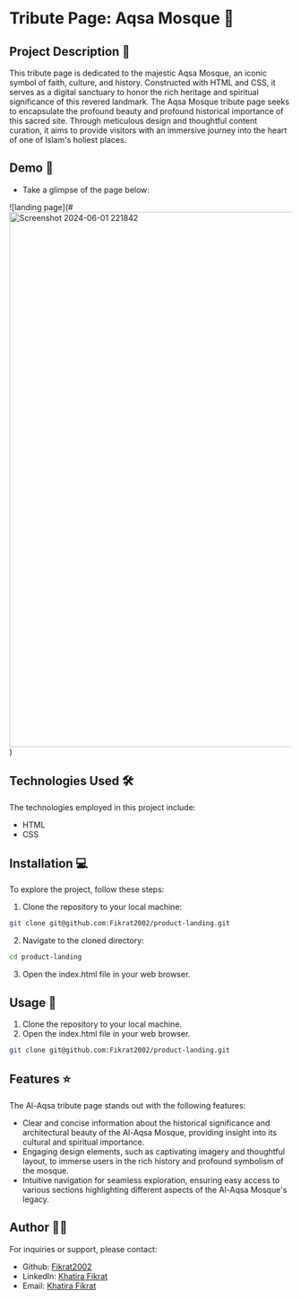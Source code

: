 # Tribute Page: Aqsa Mosque 🕌
## Project Description 📝

This tribute page is dedicated to the majestic Aqsa Mosque, an iconic symbol of faith, culture, and history. Constructed with HTML and CSS, it serves as a digital sanctuary to honor the rich heritage and spiritual significance of this revered landmark. 
The Aqsa Mosque tribute page seeks to encapsulate the profound beauty and profound historical importance of this sacred site. Through meticulous design and thoughtful content curation, it aims to provide visitors with an immersive journey into the heart of one of Islam's holiest places.


## Demo 📸

- Take a glimpse of the page below: 

![landing page](#<img width="953" alt="Screenshot 2024-06-01 221842" src="https://github.com/Fikrat2002/product-landing/assets/168417613/b54892b1-0cb0-42a2-9965-c1315b100f73">
)


## Technologies Used 🛠️

The technologies employed in this project include:

- HTML
- CSS

## Installation 💻

To explore the project, follow these steps:

1. Clone the repository to your local machine:

```bash
git clone git@github.com:Fikrat2002/product-landing.git
```

2. Navigate to the cloned directory:

```bash
cd product-landing
```

3. Open the index.html file in your web browser.

## Usage 🎯

1. Clone the repository to your local machine.
2. Open the index.html file in your web browser.

```bash
git clone git@github.com:Fikrat2002/product-landing.git
```

## Features ⭐
The Al-Aqsa tribute page stands out with the following features:

- Clear and concise information about the historical significance and architectural beauty of the Al-Aqsa Mosque, providing insight into its cultural and spiritual importance.
- Engaging design elements, such as captivating imagery and thoughtful layout, to immerse users in the rich history and profound symbolism of the mosque.
- Intuitive navigation for seamless exploration, ensuring easy access to various sections highlighting different aspects of the Al-Aqsa Mosque's legacy.
## Author 👩‍💻

For inquiries or support, please contact:

- Github: [Fikrat2002](https://github.com/Fikrat2002)
- LinkedIn: [Khatira Fikrat](https://www.linkedin.com/in/khatira-fikrat-671404311)
- Email: [Khatira Fikrat](fekratkhatira@gmail.com)

